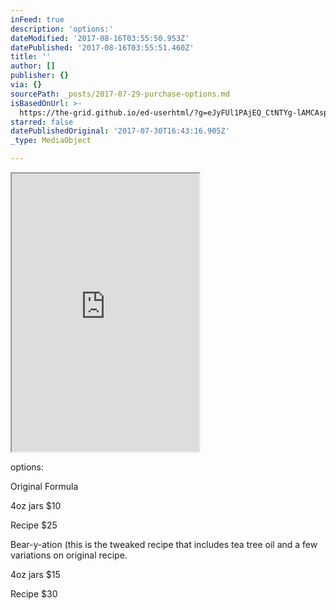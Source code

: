 ```yaml
---
inFeed: true
description: 'options:'
dateModified: '2017-08-16T03:55:50.953Z'
datePublished: '2017-08-16T03:55:51.460Z'
title: ''
author: []
publisher: {}
via: {}
sourcePath: _posts/2017-07-29-purchase-options.md
isBasedOnUrl: >-
  https://the-grid.github.io/ed-userhtml/?g=eJyFUl1PAjEQ_CtNTYg-lAMCAsphoibG-KAJ8ZmU3gLFu2vT3ePj39v74HKg6EvTzuxOdyY7ifSWqVgihhzUTkesOMVMp6sYPpyJMkVi27sAi4VxETi41CYUpNTgK-b0JUbjcac_HIw40wQJKmOhuNHBQsjXRPYuCFCtIZFt41ZB1cdZJEkKLP4UthLTUchrwekk95dredqGXCdyBR4NPFxyTe-CNMXAG_WpTPxbGW8ipZC_JtYg6kUM7EW7uHW173R6w3tkbxpR5vDsS6cn-n_5eF8uwZ2bLj82OYX8lxkrn4_O7BCcf2oF7Ej5e3P8Cqjn73aOmdldWS1ioyRpk4Z8kRGZ9EdkRdlT5hyk6tDQ-pw910abZzFwhmSOTmwuj_wSL6OIzEKuzsRQOW2JldER7CnYyK0sUc7QqTJQ9IlKa9tFAG1lkqAsaW_wodsdD267_X4rtzy3saSlcUlY7ksV43zb857W0iF4TxktRb40lcg_U0z31SJe39Qd37qYLUs
starred: false
datePublishedOriginal: '2017-07-30T16:43:16.905Z'
_type: MediaObject

---
```

<iframe src="https://the-grid.github.io/ed-userhtml/?g=eJx9kMFqwzAMhl_F6JRAE5cVRtniFPoEZYfdXVttHFpsJDVp3n5OUuhtFyE-_b8k_saHQQVv4D5VLJGwgrbRGbbNXFTDjkISJVNCA4JP0b0d7EpBMTkDnUjiL61tSjW6MfjaxbteJXXPB1Cus8QoBh5yqfbzhXXa_r--Vc8TRf9wcqQ4MlIBzgpeIwXkE9JPHM0ONjAEHNlcKfjiY7vZleoWWIrPbanEnm84d1n1sk6_Wb2IM2O05LqFzJ5MchbvKMrv96dLKH_cWWjB" height="445" style=""></iframe>

options:

Original Formula

4oz jars $10

Recipe $25

Bear-y-ation (this is the tweaked recipe that includes tea tree oil and a few variations on original recipe.

4oz jars $15

Recipe $30